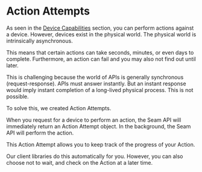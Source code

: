 # Action Attempts

As seen in the [Device Capabilities](broken-reference) section, you can perform actions against a device. However, devices exist in the physical world. The physical world is intrinsically asynchronous.

This means that certain actions can take seconds, minutes, or even days to complete. Furthermore, an action can fail and you may also not find out until later.

This is challenging because the world of APIs is generally synchronous (request-response). APIs must answer instantly. But an instant response would imply instant completion of a long-lived physical process. This is not possible.

To solve this, we created Action Attempts.

When you request for a device to perform an action, the Seam API will immediately return an Action Attempt object. In the background, the Seam API will perform the action.

This Action Attempt allows you to keep track of the progress of your Action.

Our client libraries do this automatically for you. However, you can also choose not to wait, and check on the Action at a later time.
